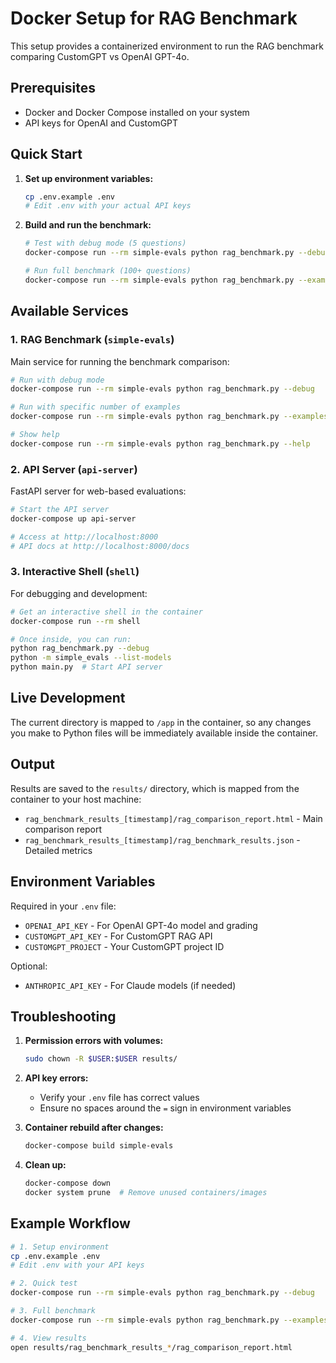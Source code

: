 # Docker Setup for RAG Benchmark

This setup provides a containerized environment to run the RAG benchmark comparing CustomGPT vs OpenAI GPT-4o.

## Prerequisites

- Docker and Docker Compose installed on your system
- API keys for OpenAI and CustomGPT

## Quick Start

1. **Set up environment variables:**
   ```bash
   cp .env.example .env
   # Edit .env with your actual API keys
   ```

2. **Build and run the benchmark:**
   ```bash
   # Test with debug mode (5 questions)
   docker-compose run --rm simple-evals python rag_benchmark.py --debug

   # Run full benchmark (100+ questions)
   docker-compose run --rm simple-evals python rag_benchmark.py --examples 100
   ```

## Available Services

### 1. RAG Benchmark (`simple-evals`)
Main service for running the benchmark comparison:

```bash
# Run with debug mode
docker-compose run --rm simple-evals python rag_benchmark.py --debug

# Run with specific number of examples
docker-compose run --rm simple-evals python rag_benchmark.py --examples 50

# Show help
docker-compose run --rm simple-evals python rag_benchmark.py --help
```

### 2. API Server (`api-server`)
FastAPI server for web-based evaluations:

```bash
# Start the API server
docker-compose up api-server

# Access at http://localhost:8000
# API docs at http://localhost:8000/docs
```

### 3. Interactive Shell (`shell`)
For debugging and development:

```bash
# Get an interactive shell in the container
docker-compose run --rm shell

# Once inside, you can run:
python rag_benchmark.py --debug
python -m simple_evals --list-models
python main.py  # Start API server
```

## Live Development

The current directory is mapped to `/app` in the container, so any changes you make to Python files will be immediately available inside the container.

## Output

Results are saved to the `results/` directory, which is mapped from the container to your host machine:
- `rag_benchmark_results_[timestamp]/rag_comparison_report.html` - Main comparison report
- `rag_benchmark_results_[timestamp]/rag_benchmark_results.json` - Detailed metrics

## Environment Variables

Required in your `.env` file:
- `OPENAI_API_KEY` - For OpenAI GPT-4o model and grading
- `CUSTOMGPT_API_KEY` - For CustomGPT RAG API
- `CUSTOMGPT_PROJECT` - Your CustomGPT project ID

Optional:
- `ANTHROPIC_API_KEY` - For Claude models (if needed)

## Troubleshooting

1. **Permission errors with volumes:**
   ```bash
   sudo chown -R $USER:$USER results/
   ```

2. **API key errors:**
   - Verify your `.env` file has correct values
   - Ensure no spaces around the `=` sign in environment variables

3. **Container rebuild after changes:**
   ```bash
   docker-compose build simple-evals
   ```

4. **Clean up:**
   ```bash
   docker-compose down
   docker system prune  # Remove unused containers/images
   ```

## Example Workflow

```bash
# 1. Setup environment
cp .env.example .env
# Edit .env with your API keys

# 2. Quick test
docker-compose run --rm simple-evals python rag_benchmark.py --debug

# 3. Full benchmark
docker-compose run --rm simple-evals python rag_benchmark.py --examples 100

# 4. View results
open results/rag_benchmark_results_*/rag_comparison_report.html
```